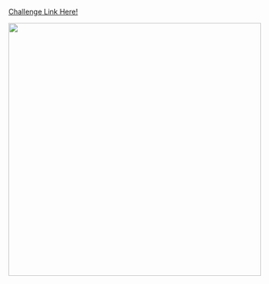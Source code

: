 <a href="https://8weeksqlchallenge.com/case-study-8/"> Challenge Link Here!

<a href="url"><img src="https://8weeksqlchallenge.com/images/case-study-designs/8.png" align="center" height="500"  ></a>



